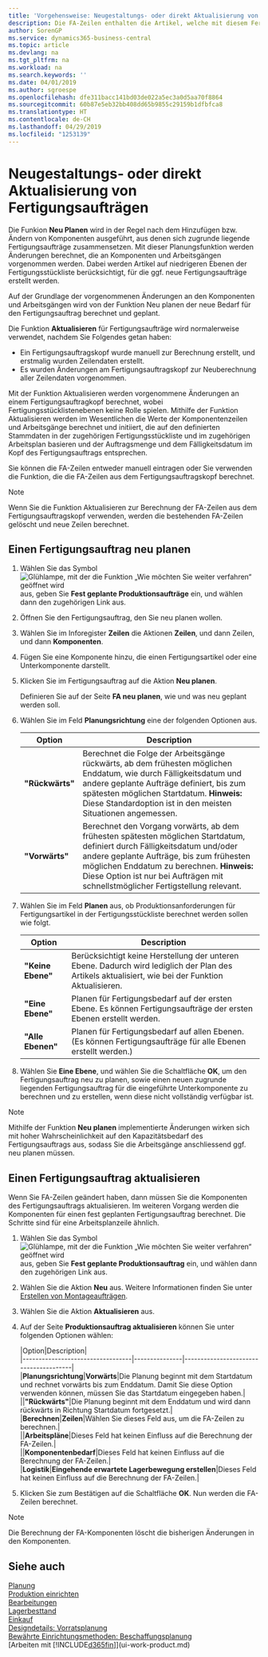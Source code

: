 ```yaml
---
title: 'Vorgehensweise: Neugestaltungs- oder direkt Aktualisierung von Fertigungsaufträgen | Microsoft Docs'
description: Die FA-Zeilen enthalten die Artikel, welche mit diesem Fertigungsauftrag hergestellt werden.
author: SorenGP
ms.service: dynamics365-business-central
ms.topic: article
ms.devlang: na
ms.tgt_pltfrm: na
ms.workload: na
ms.search.keywords: ''
ms.date: 04/01/2019
ms.author: sgroespe
ms.openlocfilehash: dfe311bacc141bd03de022a5ec3a0d5aa70f8864
ms.sourcegitcommit: 60b87e5eb32bb408dd65b9855c29159b1dfbfca8
ms.translationtype: HT
ms.contentlocale: de-CH
ms.lasthandoff: 04/29/2019
ms.locfileid: "1253139"
---
```

# <a name="replan-or-refresh-production-orders-directly"></a>Neugestaltungs- oder direkt Aktualisierung von Fertigungsaufträgen
Die Funkion **Neu Planen** wird in der Regel nach dem Hinzufügen bzw. Ändern von Komponenten ausgeführt, aus denen sich zugrunde liegende Fertigungsaufträge zusammensetzen. Mit dieser Planungsfunktion werden Änderungen berechnet, die an Komponenten und Arbeitsgängen vorgenommen werden. Dabei werden Artikel auf niedrigeren Ebenen der Fertigungsstückliste berücksichtigt, für die ggf. neue Fertigungsaufträge erstellt werden.  

Auf der Grundlage der vorgenommenen Änderungen an den Komponenten und Arbeitsgängen wird von der Funktion Neu planen der neue Bedarf für den Fertigungsauftrag berechnet und geplant.  

Die Funktion **Aktualisieren** für Fertigungsaufträge wird normalerweise verwendet, nachdem Sie Folgendes getan haben:

- Ein Fertigungsauftragskopf wurde manuell zur Berechnung erstellt, und erstmalig wurden Zeilendaten erstellt.
- Es wurden Änderungen am Fertigungsauftragskopf zur Neuberechnung aller Zeilendaten vorgenommen.

Mit der Funktion Aktualisieren werden vorgenommene Änderungen an einem Fertigungsauftragkopf berechnet, wobei Fertigungsstücklistenebenen keine Rolle spielen. Mithilfe der Funktion Aktualisieren werden im Wesentlichen die Werte der Komponentenzeilen und Arbeitsgänge berechnet und initiiert, die auf den definierten Stammdaten in der zugehörigen Fertigungsstückliste und im zugehörigen Arbeitsplan basieren und der Auftragsmenge und dem Fälligkeitsdatum im Kopf des Fertigungsauftrags entsprechen.

Sie können die FA-Zeilen entweder manuell eintragen oder Sie verwenden die Funktion, die die FA-Zeilen aus dem Fertigungsauftragskopf berechnet.  

> [!NOTE]
> Wenn Sie die Funktion Aktualisieren zur Berechnung der FA-Zeilen aus dem Fertigungsauftragskopf verwenden, werden die bestehenden FA-Zeilen gelöscht und neue Zeilen berechnet.  

## <a name="to-replan-a-production-order"></a>Einen Fertigungsauftrag neu planen  
1.  Wählen Sie das Symbol ![Glühlampe, mit der die Funktion „Wie möchten Sie weiter verfahren“ geöffnet wird](media/ui-search/search_small.png "Wie möchten Sie weiter verfahren?") aus, geben Sie **Fest geplante Produktionsaufträge** ein, und wählen dann den zugehörigen Link aus.  
2.  Öffnen Sie den Fertigungsauftrag, den Sie neu planen wollen.  
3.  Wählen Sie im Inforegister **Zeilen** die Aktionen **Zeilen**, und dann Zeilen, und dann **Komponenten**.  
4.  Fügen Sie eine Komponente hinzu, die einen Fertigungsartikel oder eine Unterkomponente darstellt.  
5.  Klicken Sie im Fertigungsauftrag auf die Aktion **Neu planen**.  

    Definieren Sie auf der Seite **FA neu planen**, wie und was neu geplant werden soll.  
6.  Wählen Sie im Feld **Planungsrichtung** eine der folgenden Optionen aus.  

    |Option|Description|  
    |----------------------------------|---------------------------------------|  
    |**"Rückwärts"**|Berechnet die Folge der Arbeitsgänge rückwärts, ab dem frühesten möglichen Enddatum, wie durch Fälligkeitsdatum und andere geplante Aufträge definiert, bis zum spätesten möglichen Startdatum. **Hinweis:** Diese Standardoption ist in den meisten Situationen angemessen.|  
    |**"Vorwärts"**|Berechnet den Vorgang vorwärts, ab dem frühesten spätesten möglichen Startdatum, definiert durch Fälligkeitsdatum und/oder andere geplante Aufträge, bis zum frühesten möglichen Enddatum zu berechnen. **Hinweis:** Diese Option ist nur bei Aufträgen mit schnellstmöglicher Fertigstellung relevant.|  

7.  Wählen Sie im Feld **Planen** aus, ob Produktionsanforderungen für Fertigungsartikel in der Fertigungsstückliste berechnet werden sollen wie folgt.  

    |Option|Description|  
    |----------------------------------|---------------------------------------|  
    |**"Keine Ebene"**|Berücksichtigt keine Herstellung der unteren Ebene. Dadurch wird lediglich der Plan des Artikels aktualisiert, wie bei der Funktion Aktualisieren.|  
    |**"Eine Ebene"**|Planen für Fertigungsbedarf auf der ersten Ebene. Es können Fertigungsaufträge der ersten Ebenen erstellt werden.|  
    |**"Alle Ebenen"**|Planen für Fertigungsbedarf auf allen Ebenen. (Es können Fertigungsaufträge für alle Ebenen erstellt werden.)|  

8.  Wählen Sie **Eine Ebene**, und wählen Sie die Schaltfläche **OK**, um den Fertigungsauftrag neu zu planen, sowie einen neuen zugrunde liegenden Fertigungsauftrag für die eingeführte Unterkomponente zu berechnen und zu erstellen, wenn diese nicht vollständig verfügbar ist.  

> [!NOTE]  
>  Mithilfe der Funktion **Neu planen** implementierte Änderungen wirken sich mit hoher Wahrscheinlichkeit auf den Kapazitätsbedarf des Fertigungsauftrags aus, sodass Sie die Arbeitsgänge anschliessend ggf. neu planen müssen.  

## <a name="to-refresh-a-production-order"></a>Einen Fertigungsauftrag aktualisieren  
Wenn Sie FA-Zeilen geändert haben, dann müssen Sie die Komponenten des Fertigungsauftrags aktualisieren. Im weiteren Vorgang werden die Komponenten für einen fest geplanten Fertigungsauftrag berechnet. Die Schritte sind für eine Arbeitsplanzeile ähnlich.

1.  Wählen Sie das Symbol ![Glühlampe, mit der die Funktion „Wie möchten Sie weiter verfahren“ geöffnet wird](media/ui-search/search_small.png "Wie möchten Sie weiter verfahren?") aus, geben Sie **Fest geplante Produktionsauftrag** ein, und wählen dann den zugehörigen Link aus.  
2.  Wählen Sie die Aktion **Neu** aus. Weitere Informationen finden Sie unter [Erstellen von Montageaufträgen](production-how-to-create-production-orders.md).  
3.  Wählen Sie die Aktion **Aktualisieren** aus.
4. Auf der Seite **Produktionsauftrag aktualisieren** können Sie unter folgenden Optionen wählen:

    |Option|Description|  
    |----------------------------------|---------------|---------------------------------------|  
    |**Planungsrichtung**|**Vorwärts**|Die Planung beginnt mit dem Startdatum und rechnet vorwärts bis zum Enddatum. Damit Sie diese Option verwenden können, müssen Sie das Startdatum eingegeben haben.|  
    ||**"Rückwärts"**|Die Planung beginnt mit dem Enddatum und wird dann rückwärts in Richtung Startdatum fortgesetzt.|  
    |**Berechnen**|**Zeilen**|Wählen Sie dieses Feld aus, um die FA-Zeilen zu berechnen.|  
    ||**Arbeitspläne**|Dieses Feld hat keinen Einfluss auf die Berechnung der FA-Zeilen.|  
    ||**Komponentenbedarf**|Dieses Feld hat keinen Einfluss auf die Berechnung der FA-Zeilen.|  
    |**Logistik**|**Eingehende erwartete Lagerbewegung erstellen**|Dieses Feld hat keinen Einfluss auf die Berechnung der FA-Zeilen.|  

5. Klicken Sie zum Bestätigen auf die Schaltfläche **OK**. Nun werden die FA-Zeilen berechnet.

> [!NOTE]  
>  Die Berechnung der FA-Komponenten löscht die bisherigen Änderungen in den Komponenten.

## <a name="see-also"></a>Siehe auch  
[Planung](production-planning.md)  
[Produktion einrichten](production-configure-production-processes.md)  
[Bearbeitungen](production-manage-manufacturing.md)    
[Lagerbesttand](inventory-manage-inventory.md)  
[Einkauf](purchasing-manage-purchasing.md)  
[Designdetails: Vorratsplanung](design-details-supply-planning.md)   
[Bewährte Einrichtungsmethoden: Beschaffungsplanung](setup-best-practices-supply-planning.md)  
[Arbeiten mit [!INCLUDE[d365fin](includes/d365fin_md.md)]](ui-work-product.md)
